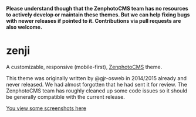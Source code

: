 **Please understand though that the ZenphotoCMS team has no resources to actively develop or maintain these themes. But we can help fixing bugs with newer releases if pointed to it. Contributions via pull requests are also welcome.**

# zenji

A customizable, responsive (mobile-first), [ZenphotoCMS](http://zenphoto.org) theme.

This theme was originally written by @gjr-osweb in 2014/2015 already and never released. We had almost forgotten that he had sent it for review. The ZenphotoCMS team has roughly cleaned up some code issues so it should be generally compatible with the current release. 

[You view some screenshots here](https://www.zenphoto.org/theme/zenji/index.jgp.html)
